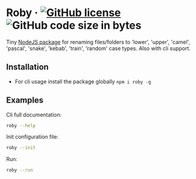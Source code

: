 # Roby &middot; [![GitHub license](https://img.shields.io/badge/license-MIT-blue.svg)](https://github.com/iZemil/roby/blob/main/LICENSE) ![GitHub code size in bytes](https://img.shields.io/github/languages/code-size/izemil/roby)

Tiny [NodeJS package](https://www.npmjs.com/package/roby) for renaming files/folders to 'lower', 'upper', 'camel', 'pascal', 'snake', 'kebab', 'train', 'random' case types. Also with cli support.

## Installation

-   For cli usage install the package globally `npm i roby -g`

## Examples

Cli full documentation:

```bash
roby --help
```

Init configuration file:

```bash
roby --init
```

Run:

```bash
roby --run
```
